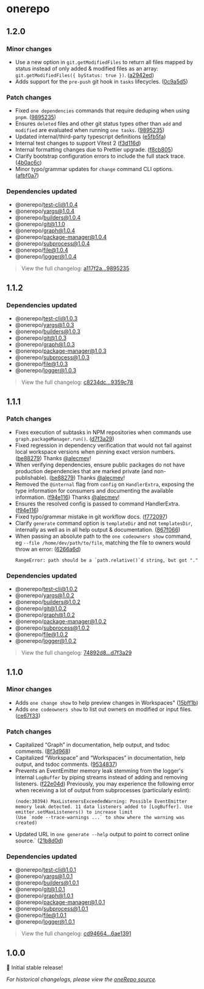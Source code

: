 # onerepo

## 1.2.0

### Minor changes

- Use a new option in `git.getModifiedFiles` to return all files mapped by status instead of only added & modified files as an array: `git.getModifiedFiles({ byStatus: true })`. ([a2942ed](https://github.com/paularmstrong/onerepo/commit/a2942ede514a65f5d09ff4595ca8bb616a83c5e5))
- Adds support for the `pre-push` git hook in `tasks` lifecycles. ([0c9a5d5](https://github.com/paularmstrong/onerepo/commit/0c9a5d50b02cee2346dca99baca177469563c65c))

### Patch changes

- Fixed `one dependencies` commands that require deduping when using `pnpm`. ([9895235](https://github.com/paularmstrong/onerepo/commit/98952352d3c32adf853657e46e14f12fe1737992))
- Ensures `deleted` files and other git status types other than `add` and `modified` are evaluated when running `one tasks`. ([9895235](https://github.com/paularmstrong/onerepo/commit/98952352d3c32adf853657e46e14f12fe1737992))
- Updated internal/third-party typescript definitions ([e5fb5fa](https://github.com/paularmstrong/onerepo/commit/e5fb5fa0e9fbe6ff18c2d993cb22119a3908df73))
- Internal test changes to support Vitest 2 ([f3d116d](https://github.com/paularmstrong/onerepo/commit/f3d116d4a846c9f21051b01370caec80526ef2c0))
- Internal formatting changes due to Prettier upgrade. ([f8cb805](https://github.com/paularmstrong/onerepo/commit/f8cb80550ceabdce6ff6c13bf22466a59e694b0f))
- Clarify bootstrap configuration errors to include the full stack trace. ([4b0ac6c](https://github.com/paularmstrong/onerepo/commit/4b0ac6cbcabe9988597b0fc055d73b4a7c88b85e))
- Minor typo/grammar updates for `change` command CLI options. ([afbf0a7](https://github.com/paularmstrong/onerepo/commit/afbf0a7980d54960b54a0f27956ce421a9723c92))

### Dependencies updated

- @onerepo/test-cli@1.0.4
- @onerepo/yargs@1.0.4
- @onerepo/builders@1.0.4
- @onerepo/git@1.1.0
- @onerepo/graph@1.0.4
- @onerepo/package-manager@1.0.4
- @onerepo/subprocess@1.0.4
- @onerepo/file@1.0.4
- @onerepo/logger@1.0.4

> View the full changelog: [a117f2a...9895235](https://github.com/paularmstrong/onerepo/compare/a117f2a8326b148de98fcffefc37e6ad46edcb87...98952352d3c32adf853657e46e14f12fe1737992)

## 1.1.2

### Dependencies updated

- @onerepo/test-cli@1.0.3
- @onerepo/yargs@1.0.3
- @onerepo/builders@1.0.3
- @onerepo/git@1.0.3
- @onerepo/graph@1.0.3
- @onerepo/package-manager@1.0.3
- @onerepo/subprocess@1.0.3
- @onerepo/file@1.0.3
- @onerepo/logger@1.0.3

> View the full changelog: [c8234dc...9359c78](https://github.com/paularmstrong/onerepo/compare/c8234dc79f7b7f40ca42167d41a6a6f4126c5286...9359c78e4da54e0402ad6a4bf5890a8a71972c8e)

## 1.1.1

### Patch changes

- Fixes execution of subtasks in NPM repositories when commands use `graph.packageManager.run()`. ([d7f3a29](https://github.com/paularmstrong/onerepo/commit/d7f3a2956c6d8ea4a4346ac2541b67196fdc6011))
- Fixed regression in dependency verification that would not fail against local workspace versions when pinning exact version numbers. ([be88279](https://github.com/paularmstrong/onerepo/commit/be882795966edd469524734de8140be6fc111685))
  Thanks [@alecmev](https://github.com/alecmev)!
- When verifying dependencies, ensure public packages do not have production dependencies that are marked private (and non-publishable). ([be88279](https://github.com/paularmstrong/onerepo/commit/be882795966edd469524734de8140be6fc111685))
  Thanks [@alecmev](https://github.com/alecmev)!
- Removed the `@internal` flag from `config` on `HandlerExtra`, exposing the type information for consumers and documenting the available information. ([f94e116](https://github.com/paularmstrong/onerepo/commit/f94e1165dbfcab2d9826a6202d3f317755b8881e))
  Thanks [@alecmev](https://github.com/alecmev)!
- Ensures the resolved config is passed to command HandlerExtra. ([f94e116](https://github.com/paularmstrong/onerepo/commit/f94e1165dbfcab2d9826a6202d3f317755b8881e))
- Fixed typo/grammar mistake in git workflow docs. ([f772097](https://github.com/paularmstrong/onerepo/commit/f77209731674a8fd0286bd0a8c0cf2eced952ba1))
- Clarify `generate` command option is `templateDir` and not `templatesDir`, internally as well as in all help output & documentation. ([867f066](https://github.com/paularmstrong/onerepo/commit/867f066932b7a133b1ecd8402301a97c8e7de298))
- When passing an absolute path to the `one codeowners show` command, eg `--file /home/dev/path/to/file`, matching the file to owners would throw an error: ([6266a6d](https://github.com/paularmstrong/onerepo/commit/6266a6d68977e34ea1cc26d21b75ab9134c55451))
  ```
  RangeError: path should be a `path.relative()`d string, but got "."
  ```

### Dependencies updated

- @onerepo/test-cli@1.0.2
- @onerepo/yargs@1.0.2
- @onerepo/builders@1.0.2
- @onerepo/git@1.0.2
- @onerepo/graph@1.0.2
- @onerepo/package-manager@1.0.2
- @onerepo/subprocess@1.0.2
- @onerepo/file@1.0.2
- @onerepo/logger@1.0.2

> View the full changelog: [74892d8...d7f3a29](https://github.com/paularmstrong/onerepo/compare/74892d8605917bb0d8a1c3fe113d1b04f2505abb...d7f3a2956c6d8ea4a4346ac2541b67196fdc6011)

## 1.1.0

### Minor changes

- Adds `one change show` to help preview changes in Workspaces" ([15bff1b](https://github.com/paularmstrong/onerepo/commit/15bff1b955e82c137a1a64993738421d3da1fdf9))
- Adds `one codeowners show` to list out owners on modified or input files. ([ce67f33](https://github.com/paularmstrong/onerepo/commit/ce67f3379784461dc185fdc7f4f8608300ef8798))

### Patch changes

- Capitalized “Graph” in documentation, help output, and tsdoc comments. ([8f3d968](https://github.com/paularmstrong/onerepo/commit/8f3d9682c465639c3ecc7c7711dc7b18a349ca9d))
- Capitalized “Workspace” and “Workspaces” in documentation, help output, and tsdoc comments. ([9534837](https://github.com/paularmstrong/onerepo/commit/95348376ff60578ceb9f04047b94fe912f0f42c1))
- Prevents an EventEmitter memory leak stemming from the logger's internal `LogBuffer` by piping streams instead of adding and removing listeners. ([f22e04d](https://github.com/paularmstrong/onerepo/commit/f22e04d4e589f4efe660fd8cf940ebf026b39542))
  Previously, you may experience the following error when receiving a lot of output from subprocesses (particularly eslint):
  ```
  (node:30394) MaxListenersExceededWarning: Possible EventEmitter memory leak detected. 11 data listeners added to [LogBuffer]. Use emitter.setMaxListeners() to increase limit
  (Use `node --trace-warnings ...` to show where the warning was created)
  ```
- Updated URL in `one generate --help` output to point to correct online source.` ([21b8d0d](https://github.com/paularmstrong/onerepo/commit/21b8d0d8f9fd462e20c84c9a688762b75bcd8c06))

### Dependencies updated

- @onerepo/test-cli@1.0.1
- @onerepo/yargs@1.0.1
- @onerepo/builders@1.0.1
- @onerepo/git@1.0.1
- @onerepo/graph@1.0.1
- @onerepo/package-manager@1.0.1
- @onerepo/subprocess@1.0.1
- @onerepo/file@1.0.1
- @onerepo/logger@1.0.1

> View the full changelog: [cd94664...6ae1391](https://github.com/paularmstrong/onerepo/compare/cd9466419b207f690e55f87d0e4632eebdc0ca6a...6ae13912ef4b9bedab788be13fa167a709b26bba)

## 1.0.0

🎉 Initial stable release!

_For historical changelogs, please view the [oneRepo source](https://github.com/paularmstrong/onerepo/tree/main/modules/onerepo)._
